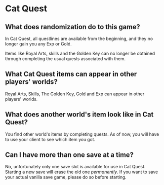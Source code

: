 # Cat Quest

## What does randomization do to this game?

In Cat Quest, all questlines are available from the beginning, and they no longer gain you any Exp or Gold. 

Items like Royal Arts, skills and the Golden Key can no longer be obtained 
through completing the usual quests associated with them.

## What Cat Quest items can appear in other players' worlds?

Royal Arts, Skills, The Golden Key, Gold and Exp can appear in other players' worlds.

## What does another world's item look like in Cat Quest?

You find other world's items by completing quests.
As of now, you will have to use your client to see which item you got.

## Can I have more than one save at a time?

No, unfortunately only one save slot is available for use in Cat Quest.
Starting a new save will erase the old one _permanently_.
If you want to save your actual vanilla save game, please do so before starting.
